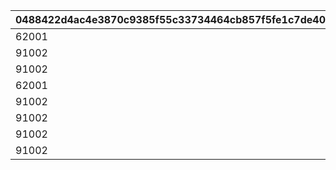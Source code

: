 |0488422d4ac4e3870c9385f55c33734464cb857f5fe1c7de40aa7426ad0d6bca|87f8f6c9fd72da691f971c7027b4ff41512194598faf9418515c933f332fe966|9bc522b67ca7dcaa60c27ae2ce21435f9bad3d0b8dcfbd63ad26e9644fa849f6|d32ed878c8b6964551c4c1ca863852bb4d480d4a4677e6d92417a051ad8b2f31|6854c4167648a496d30508be0d1a05351cbd13b5a02ac1b52aa62fc97dc004d3|46c4fdb85d586b35130746a090def6527f2fb98390fb2a9fcc8f75f28b190bb3|b832bd49ba479d65e28c520bb5798b191078e13eeb1f412b4dc8ea37a672a63d|2b495c44659468c6574347f10fd824d42fc6bbf945eb281a8016e6ec4ddd7db0|1197757b7ae4c7c4426f5d3211bc7b8113fba0d9c563092490c669592b242d1a|35e2df857668c0d91d7f1d7b5e488acc734c7710299a1980e8a2a0ae2c58755c|95659687617d73da777b71e8d3a22c39a946d72bc5d1a6522f305eb017c5a02f|5a43f89c29725a46d2e604d4582f21074ac19f2f316c9f78f5fbd343056753d0|07140c7bfe8b1664b3a54a3b268ce8c71a7239a102d694f18f189fcec0164958|cdc6a4e6433e1ff4fdae155e44322fc1245e02c19bb74f9bf3cab4769935d984|3454d796ec8f53cee59fae1189b76fd4bc2dac289e0f2f0c81b72893aeb0a841|f9fd46d4611a4bf28eaf1c980a3c0410963c3726a7a5ff6ebcab1fc4392ddd26|
| --- | --- | --- | --- | --- | --- | --- | --- | --- | --- | --- | --- | --- | --- | --- | --- |
|62001|0|0|0|0|2|0|75|0|111001|0|0|0|0|0|0|
|91002|0|0|0|0|8|0|30|0|111011|0|0|0|0|0|0|
|91002|5|0|2|0|8|0|30|0|111012|0|0|0|0|90005|0|
|62001|0|0|0|0|2|0|150|0|112001|0|0|0|0|0|0|
|91002|10|0|2|0|8|0|60|0|112011|0|0|0|0|90005|0|
|91002|400|2|2|0|8|50|200|90005|113001|23001|0|10|0|62001|2|
|91002|500|2|2|0|8|500|200|90005|114001|25021|0|10|0|62001|2|
|91002|0|0|0|0|8|0|500|0|115001|0|0|0|0|0|0|